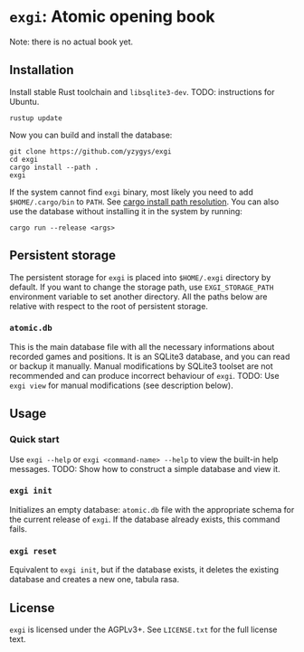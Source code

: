# `exgi`: Atomic opening book

Note: there is no actual book yet.

## Installation

Install stable Rust toolchain and `libsqlite3-dev`.
TODO: instructions for Ubuntu.
```
rustup update
```

Now you can build and install the database:
```
git clone https://github.com/yzygys/exgi
cd exgi
cargo install --path .
exgi
```

If the system cannot find `exgi` binary, most likely you need to add `$HOME/.cargo/bin` to `PATH`. See [cargo install path resolution](https://doc.rust-lang.org/cargo/commands/cargo-install.html). You can also use the database without installing it in the system by running:
```
cargo run --release <args>
```

## Persistent storage

The persistent storage for `exgi` is placed into `$HOME/.exgi` directory by default. If you want to change the storage path, use `EXGI_STORAGE_PATH` environment variable to set another directory. All the paths below are relative with respect to the root of persistent storage.

### `atomic.db`

This is the main database file with all the necessary informations about recorded games and positions. It is an SQLite3 database, and you can read or backup it manually. Manual modifications by SQLite3 toolset are not recommended and can produce incorrect behaviour of `exgi`. TODO: Use `exgi view` for manual modifications (see description below).

## Usage

### Quick start

Use `exgi --help` or `exgi <command-name> --help` to view the built-in help messages.
TODO: Show how to construct a simple database and view it.

### `exgi init`

Initializes an empty database: `atomic.db` file with the appropriate schema for the current release of `exgi`. If the database already exists, this command fails.

### `exgi reset`

Equivalent to `exgi init`, but if the database exists, it deletes the existing database and creates a new one, tabula rasa.

## License

`exgi` is licensed under the AGPLv3+. See `LICENSE.txt` for the full license text.
